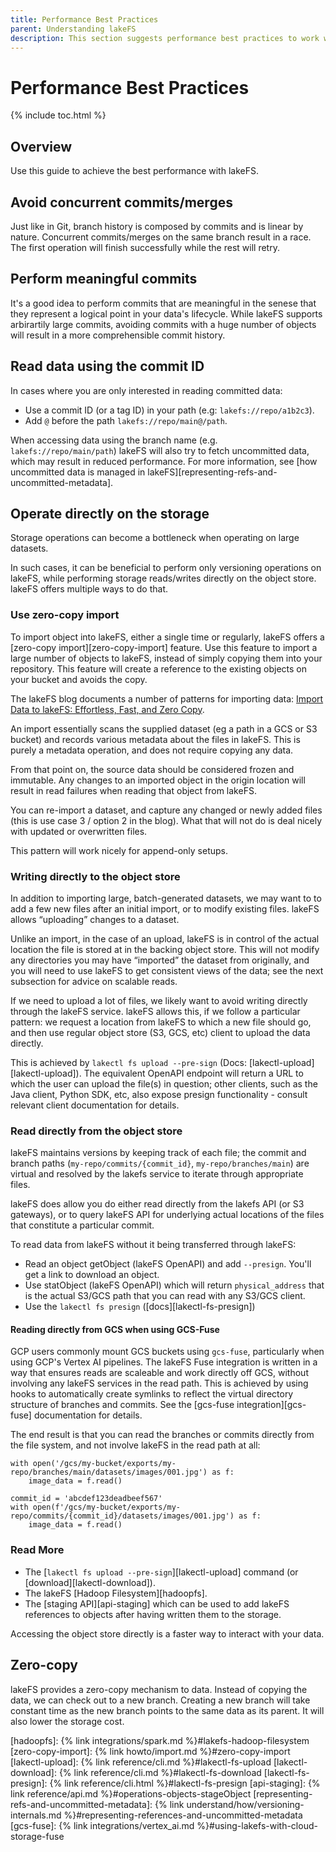 ```yaml
---
title: Performance Best Practices
parent: Understanding lakeFS
description: This section suggests performance best practices to work with lakeFS.
--- 
```

# Performance Best Practices

{% include toc.html %}

## Overview
Use this guide to achieve the best performance with lakeFS.

## Avoid concurrent commits/merges
Just like in Git, branch history is composed by commits and is linear by nature. 
Concurrent commits/merges on the same branch result in a race. The first operation will finish successfully while the rest will retry.

## Perform meaningful commits
It's a good idea to perform commits that are meaningful in the senese that they represent a logical point in your data's lifecycle. While lakeFS supports arbirartily large commits, avoiding commits with a huge number of objects will result in a more comprehensible commit history.

## Read data using the commit ID
In cases where you are only interested in reading committed data: 
* Use a commit ID (or a tag ID) in your path (e.g: `lakefs://repo/a1b2c3`).
* Add `@` before the path  `lakefs://repo/main@/path`.

When accessing data using the branch name (e.g. `lakefs://repo/main/path`) lakeFS will also try to fetch uncommitted data, which may result in reduced performance.
For more information, see [how uncommitted data is managed in lakeFS][representing-refs-and-uncommitted-metadata].

## Operate directly on the storage
Storage operations can become a bottleneck when operating on large datasets.

In such cases, it can be beneficial to perform only versioning operations on lakeFS, while performing storage reads/writes directly on the object store.
lakeFS offers multiple ways to do that.

### Use zero-copy import
To import object into lakeFS, either a single time or regularly, lakeFS offers a [zero-copy import][zero-copy-import] feature.
Use this feature to import a large number of objects to lakeFS, instead of simply copying them into your repository.
This feature will create a reference to the existing objects on your bucket and avoids the copy.

The lakeFS blog documents a number of patterns for importing data: [Import Data to lakeFS: Effortless, Fast, and Zero Copy](https://lakefs.io/blog/import-data-lakefs/). 

An import essentially scans the supplied dataset (eg a path in a GCS or S3 bucket) and records various metadata about the files in lakeFS. This is purely a metadata operation, and does not require copying any data.

From that point on, the source data should be considered frozen and immutable. Any changes to an imported object in the origin location will result in read failures when reading that object from lakeFS.

You can re-import a dataset, and capture any changed or newly added files (this is use case 3 / option 2 in the blog). What that will not do is deal nicely with updated or overwritten files.

This pattern will work nicely for append-only setups.

### Writing directly to the object store
In addition to importing large, batch-generated datasets, we may want to to add a few new files after an initial import, or to modify existing files. lakeFS allows “uploading” changes to a dataset.

Unlike an import, in the case of an upload, lakeFS is in control of the actual location the file is stored at in the backing object store. This will not modify any directories you may have “imported” the dataset from originally, and you will need to use lakeFS to get consistent views of the data; see the next subsection for advice on scalable reads.

If we need to upload a lot of files, we likely want to avoid writing directly through the lakeFS service. lakeFS allows this, if we follow a particular pattern: we request a location from lakeFS to which a new file should go, and then use regular object store (S3, GCS, etc) client to upload the data directly.

This is achieved by `lakectl fs upload --pre-sign` (Docs: [lakectl-upload][lakectl-upload]). The equivalent OpenAPI endpoint will return a URL to which the user can upload the file(s) in question; other clients, such as the Java client, Python SDK, etc, also expose presign functionality - consult relevant client documentation for details.

### Read directly from the object store
lakeFS maintains versions by keeping track of each file; the commit and branch paths (`my-repo/commits/{commit_id}`, `my-repo/branches/main`) are virtual and resolved by the lakefs service to iterate through appropriate files. 

lakeFS does allow you do either read directly from the lakefs API (or S3 gateways), or to query lakeFS API for underlying actual locations of the files that constitute a particular commit.

To read data from lakeFS without it being transferred through lakeFS:
* Read an object getObject (lakeFS OpenAPI) and add `--presign`. You'll get a link to download an object.
* Use statObject (lakeFS OpenAPI) which will return `physical_address` that is the actual S3/GCS path that you can read with any S3/GCS client.
* Use the `lakectl fs presign` ([docs][lakectl-fs-presign])

#### Reading directly from GCS when using GCS-Fuse
GCP users commonly mount GCS buckets using `gcs-fuse`, particularly when using GCP's Vertex AI pipelines. The lakeFS Fuse integration is written in a way that ensures reads are scaleable and work directly off GCS, without involving any lakeFS services in the read path. This is achieved by using hooks to automatically create symlinks to reflect the virtual directory structure of branches and commits. See the [gcs-fuse integration][gcs-fuse] documentation for details. 

The end result is that you can read the branches or commits directly from the file system, and not involve lakeFS in the read path at all:

```
with open('/gcs/my-bucket/exports/my-repo/branches/main/datasets/images/001.jpg') as f:
    image_data = f.read()
```

```
commit_id = 'abcdef123deadbeef567'
with open(f'/gcs/my-bucket/exports/my-repo/commits/{commit_id}/datasets/images/001.jpg') as f:
    image_data = f.read()
```

### Read More
* The [`lakectl fs upload --pre-sign`][lakectl-upload] command (or [download][lakectl-download]).
* The lakeFS [Hadoop Filesystem][hadoopfs].
* The [staging API][api-staging] which can be used to add lakeFS references to objects after having written them to the storage.

Accessing the object store directly is a faster way to interact with your data.

## Zero-copy
lakeFS provides a zero-copy mechanism to data. Instead of copying the data, we can check out to a new branch. 
Creating a new branch will take constant time as the new branch points to the same data as its parent.
It will also lower the storage cost.


[hadoopfs]:  {% link integrations/spark.md %}#lakefs-hadoop-filesystem
[zero-copy-import]:  {% link howto/import.md %}#zero-copy-import
[lakectl-upload]:  {% link reference/cli.md %}#lakectl-fs-upload
[lakectl-download]:  {% link reference/cli.md %}#lakectl-fs-download
[lakectl-fs-presign]: {% link reference/cli.html %}#lakectl-fs-presign
[api-staging]:  {% link reference/api.md %}#operations-objects-stageObject
[representing-refs-and-uncommitted-metadata]:  {% link understand/how/versioning-internals.md %}#representing-references-and-uncommitted-metadata
[gcs-fuse]: {% link integrations/vertex_ai.md %}#using-lakefs-with-cloud-storage-fuse

